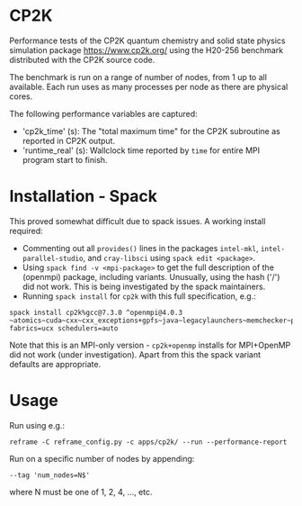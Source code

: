 # CP2K

Performance tests of the CP2K quantum chemistry and solid state physics simulation package https://www.cp2k.org/ using the H20-256 benchmark distributed with the CP2K source code.

The benchmark is run on a range of number of nodes, from 1 up to all available. Each run uses as many processes per node as there are physical cores.

The following performance variables are captured:
- 'cp2k_time' (s): The "total maximum time" for the CP2K subroutine as reported in CP2K output.
- 'runtime_real' (s): Wallclock time reported by `time` for entire MPI program start to finish.

# Installation - Spack

This proved somewhat difficult due to spack issues. A working install required:

- Commenting out all `provides()` lines in the packages `intel-mkl`, `intel-parallel-studio`, and `cray-libsci` using `spack edit <package>`.
- Using `spack find -v <mpi-package>` to get the full description of the (openmpi) package, including variants. Unusually, using the hash ('/<hash>') did not work. This is being investigated by the spack maintainers.
- Running `spack install` for `cp2k` with this full specification, e.g.:

```shell
spack install cp2k%gcc@7.3.0 ^openmpi@4.0.3 ~atomics~cuda~cxx~cxx_exceptions+gpfs~java~legacylaunchers~memchecker~pmi+runpath~sqlite3+static~thread_multiple+vt fabrics=ucx schedulers=auto
```

Note that this is an MPI-only version - `cp2k+openmp` installs for MPI+OpenMP did not work (under investigation). Apart from this the spack variant defaults are appropriate.

# Usage

Run using e.g.:

    reframe -C reframe_config.py -c apps/cp2k/ --run --performance-report

Run on a specific number of nodes by appending:

    --tag 'num_nodes=N$'

where N must be one of 1, 2, 4, ..., etc.